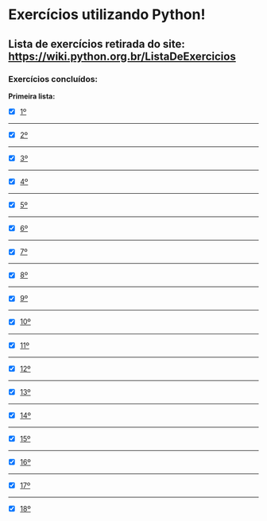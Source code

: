 # Exercícios utilizando Python!
 ## Lista de exercícios retirada do site: https://wiki.python.org.br/ListaDeExercicios
 ### Exercícios concluídos:
 **Primeira lista:**
 - [x] [1º](https://github.com/PedroSantana2/exercicios-em-python/blob/main/primeira_lista/a_ex1.py)
 ---
 - [x] [2º](https://github.com/PedroSantana2/exercicios-em-python/blob/main/primeira_lista/a_ex2.py)
 ---
 - [x] [3º](https://github.com/PedroSantana2/exercicios-em-python/blob/main/primeira_lista/a_ex3.py)
 ---
 - [x] [4º](https://github.com/PedroSantana2/exercicios-em-python/blob/main/primeira_lista/a_ex4.py)
 ---
 - [x] [5º](https://github.com/PedroSantana2/exercicios-em-python/blob/main/primeira_lista/a_ex5.py)
 ---
 - [x] [6º](https://github.com/PedroSantana2/exercicios-em-python/blob/main/primeira_lista/a_ex6.py)
 ---
 - [x] [7º](https://github.com/PedroSantana2/exercicios-em-python/blob/main/primeira_lista/a_ex7.py)
 ---
 - [x] [8º](https://github.com/PedroSantana2/exercicios-em-python/blob/main/primeira_lista/a_ex8.py)
 ---
 - [x] [9º](https://github.com/PedroSantana2/exercicios-em-python/blob/main/primeira_lista/a_ex9.py)
 ---
 - [x] [10º](https://github.com/PedroSantana2/exercicios-em-python/blob/main/primeira_lista/b_ex10.py)
 ---
 - [x] [11º](https://github.com/PedroSantana2/exercicios-em-python/blob/main/primeira_lista/b_ex11.py)
---
 - [x] [12º](https://github.com/PedroSantana2/exercicios-em-python/blob/main/primeira_lista/b_ex12.py)
 ---
 - [x] [13º](https://github.com/PedroSantana2/exercicios-em-python/blob/main/primeira_lista/b_ex13.py)
 --- 
 - [x] [14º](https://github.com/PedroSantana2/exercicios-em-python/blob/main/primeira_lista/b_ex14.py)
 --- 
 - [x] [15º](https://github.com/PedroSantana2/exercicios-em-python/blob/main/primeira_lista/b_ex15.py)
 ---
 - [x] [16º](https://github.com/PedroSantana2/exercicios-em-python/blob/main/primeira_lista/b_ex16.py)
 ---
 - [x] [17º](https://github.com/PedroSantana2/exercicios-em-python/blob/main/primeira_lista/b_ex17.py)
 ---
 - [x] [18º](https://github.com/PedroSantana2/exercicios-em-python/blob/main/primeira_lista/b_ex18.py)


